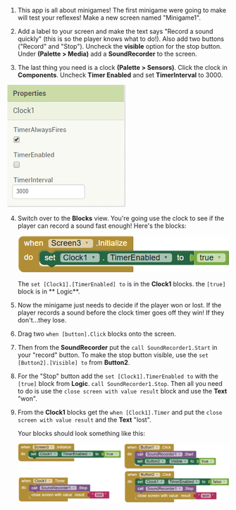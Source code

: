 1. This app is all about minigames! The first minigame were going to make will test your reflexes! Make a new screen named "Minigame1".

2. Add a label to your screen and make the text says "Record a sound quickly" \(this is so the player knows what to do!\). Also add two buttons ("Record" and "Stop"). Uncheck the **visible** option for the stop button. Under **\(Palette > Media\)** add a **SoundRecorder** to the screen.

3. The last thing you need is a clock **\(Palette > Sensors\)**. Click the clock in **Components**. Uncheck **Timer Enabled** and set **TimerInterval** to 3000.

  ![](en/assets/clockproperties.png)

4. Switch over to the **Blocks** view. You're going use the clock to see if the player can record a sound fast enough! Here's the blocks:

   ![](en/assets/startclock.png)

   The `set [Clock1].[TimerEnabled] to` is in the **Clock1** blocks. the `[true]` block is in ** Logic**.

5. Now the minigame just needs to decide if the player won or lost. If the player records a sound before the clock timer goes off they win! If they don't...they lose.

6. Drag two `when [button].Click` blocks onto the screen. 

7. Then from the **SoundRecorder** put the `call SoundRecorder1.Start` in your "record" button. To make the stop button visible, use the `set [Button2].[Visible] to` from **Button2**.

8. For the "Stop" button add the `set [Clock1].TimerEnabled to` with the `[true]` block from **Logic**. `call SoundRecorder1.Stop`. Then all you need to do is use the `close screen with value result` block and use the **Text** "won".

9. From the **Clock1** blocks get the `when [Clock1].Timer` and put the `close screen with value result` and the **Text** "lost".

   Your blocks should look something like this:  
   
   ![](en/assets/soundrecordingminigame.png)



